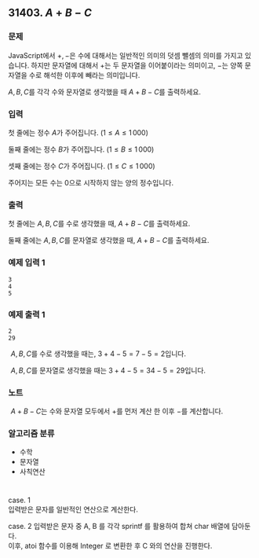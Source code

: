 ## 31403. $A + B - C$

### 문제
JavaScript에서 
$+, -$은 수에 대해서는 일반적인 의미의 덧셈 뺄셈의 의미를 가지고 있습니다. 하지만 문자열에 대해서 
$+$는 두 문자열을 이어붙이라는 의미이고, 
$-$는 양쪽 문자열을 수로 해석한 이후에 빼라는 의미입니다.  


$A, B, C$를 각각 수와 문자열로 생각했을 때 
$A+B-C$를 출력하세요.


### 입력
첫 줄에는 정수 
$A$가 주어집니다. 
$(1 \le A \le 1\,000)$ 

둘째 줄에는 정수 
$B$가 주어집니다. 
$(1 \le B \le 1\,000)$ 

셋째 줄에는 정수 
$C$가 주어집니다. 
$(1 \le C \le 1\,000)$ 

주어지는 모든 수는 
$0$으로 시작하지 않는 양의 정수입니다.


### 출력
첫 줄에는 
$A, B, C$를 수로 생각했을 때, 
$A+B-C$를 출력하세요.

둘째 줄에는 
$A, B, C$를 문자열로 생각했을 때, 
$A+B-C$를 출력하세요.

### 예제 입력 1
```
3
4
5
```

### 예제 출력 1
```
2
29
```
 
$A, B, C$를 수로 생각했을 때는, 
$3+4-5 = 7 - 5 = 2$입니다.

 
$A, B, C$를 문자열로 생각했을 때는 
$3 + 4 - 5 = 34 - 5 = 29$입니다.

### 노트
 
$A+B-C$는 수와 문자열 모두에서 
$+$를 먼저 계산 한 이후 
$-$를 계산합니다.

### 알고리즘 분류
* 수학
* 문자열
* 사칙연산
 
#

case. 1  
입력받은 문자를 일반적인 연산으로 계산한다.  

case. 2
입력받은 문자 중 A, B 를 각각 sprintf 를 활용하여 합쳐 char 배열에 담아둔다.  
이후, atoi 함수를 이용해 Integer 로 변환한 후 C 와의 연산을 진행한다.